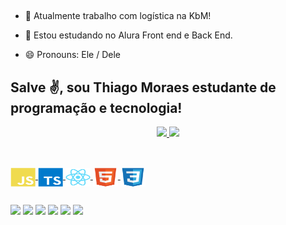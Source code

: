 ##
- 🔭 Atualmente trabalho com logística na KbM!
- 🌱 Estou estudando no Alura Front end e Back End.

- 😄 Pronouns: Ele / Dele

## Salve ✌, sou Thiago Moraes estudante de programação e tecnologia!

<div align="center">
  <a href="https://github.com/thiagoojr">
  <img height="180em" src="https://github-readme-stats.vercel.app/api?username=thiagoojr&show_icons=true&theme=radical"/>
  <img height="180em" src="https://github-readme-stats.vercel.app/api/top-langs/?username=thiagoojr&show_icons=true&theme=radical">
</div>
  
  ##
  
<div style="display: inline_block"><br>
  <img align="center" alt="Rafa-Js" height="30" width="40" src="https://raw.githubusercontent.com/devicons/devicon/master/icons/javascript/javascript-plain.svg">
  <img align="center" alt="Rafa-Ts" height="30" width="40" src="https://raw.githubusercontent.com/devicons/devicon/master/icons/typescript/typescript-plain.svg">
  <img align="center" alt="Rafa-React" height="30" width="40" src="https://raw.githubusercontent.com/devicons/devicon/master/icons/react/react-original.svg">
  <img align="center" alt="Rafa-HTML" height="30" width="40" src="https://raw.githubusercontent.com/devicons/devicon/master/icons/html5/html5-original.svg">
  <img align="center" alt="Rafa-CSS" height="30" width="40" src="https://raw.githubusercontent.com/devicons/devicon/master/icons/css3/css3-original.svg">

</div>
 
  ##
  
<div> 
  <a href="https://www.instagram.com/tjm.xd" target="_blank"><img src="https://img.shields.io/badge/-Instagram-%23E4405F?style=for-the-badge&logo=instagram&logoColor=white" target="_blank"></a>
 	<a href="https://www.twitch.tv/thii_xd" target="_blank"><img src="https://img.shields.io/badge/Twitch-9146FF?style=for-the-badge&logo=twitch&logoColor=white" target="_blank"></a>
 <a href="https://discord.gg/Thi_xD#6493" target="_blank"><img src="https://img.shields.io/badge/Discord-7289DA?style=for-the-badge&logo=discord&logoColor=white" target="_blank"></a> 
  <a href = "mailto:thiago_jr_moraes@live.com"><img src="https://img.shields.io/badge/-Gmail-%23333?style=for-the-badge&logo=gmail&logoColor=white" target="_blank"></a>
  <a href="https://www.linkedin.com/in/thiagoojrmoraes" target="_blank"><img src="https://img.shields.io/badge/-LinkedIn-%230077B5?style=for-the-badge&logo=linkedin&logoColor=white" target="_blank"></a> 
  <a href="https://wa.me/+5519992415269" target="_blank"><img src="https://img.shields.io/badge/WhatsApp-25D366?style=for-the-badge&logo=whatsapp&logoColor=whitetarget= "_blank"></a> 
